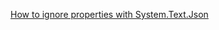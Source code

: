 [How to ignore properties with System.Text.Json](https://learn.microsoft.com/en-us/dotnet/standard/serialization/system-text-json/ignore-properties?pivots=dotnet-7-0)
